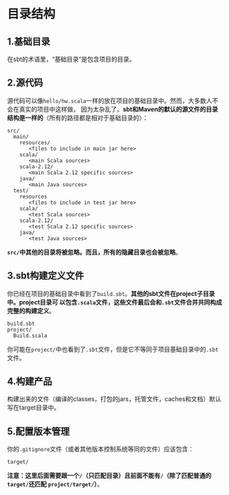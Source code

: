 目录结构
================================================================================
## 1.基础目录
在sbt的术语里，“基础目录”是包含项目的目录。

## 2.源代码
源代码可以像`hello/hw.scala`一样的放在项目的基础目录中。然而，大多数人不会在真实的项目中这样做，
因为太杂乱了。**sbt和Maven的默认的源文件的目录结构是一样的**（所有的路径都是相对于基础目录的）：
```
src/
  main/
    resources/
       <files to include in main jar here>
    scala/
       <main Scala sources>
    scala-2.12/
       <main Scala 2.12 specific sources>
    java/
       <main Java sources>
  test/
    resources
       <files to include in test jar here>
    scala/
       <test Scala sources>
    scala-2.12/
       <test Scala 2.12 specific sources>
    java/
       <test Java sources>
```
**`src/`中其他的目录将被忽略。而且，所有的隐藏目录也会被忽略**。

## 3.sbt构建定义文件
你已经在项目的基础目录中看到了`build.sbt`。**其他的sbt文件在project子目录中。project目录可
以包含`.scala`文件，这些文件最后会和`.sbt`文件合并共同构成完整的构建定义**。
```
build.sbt
project/
  Build.scala
```
你可能在`project/`中也看到了`.sbt`文件，但是它不等同于项目基础目录中的`.sbt`文件。

## 4.构建产品
构建出来的文件（编译的classes，打包的jars，托管文件，caches和文档）默认写在target目录中。

## 5.配置版本管理
你的`.gitignore`文件（或者其他版本控制系统等同的文件）应该包含：
```
target/
```
**注意：这里后面需要跟一个`/`（只匹配目录）且前面不能有`/`（除了匹配普通的`target/`还匹配
`project/target/`）**。